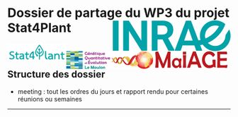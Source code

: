 
# Dossier de partage du WP3 du projet Stat4Plant <a href='https://www.inrae.fr/'><img src='logos/INRAE.jpg' align="right" height="70" /></a>


<a href='https://stat4plant.mathnum.inrae.fr/'><img src='logos/logo_stat4plant.png' align="left" height="40" /></a> &nbsp;
<a href='https://moulon.inrae.fr/'><img src='logos/logo_moulon.png' align="left" height="40" /></a>
<a href='https://maiage.inrae.fr/'><img src='logos/logo_MaIAGE.png' align="left" height="40" /></a>

## Structure des dossier

- meeting : tout les ordres du jours et rapport rendu pour certaines réunions ou semaines

------------------------------------------------------------------------
